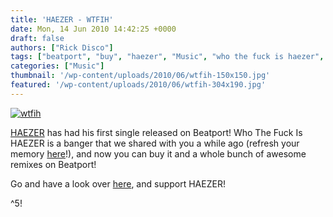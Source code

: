 ```yaml
---
title: 'HAEZER - WTFIH'
date: Mon, 14 Jun 2010 14:42:25 +0000
draft: false
authors: ["Rick Disco"]
tags: ["beatport", "buy", "haezer", "Music", "who the fuck is haezer", "wtfih"]
categories: ["Music"]
thumbnail: '/wp-content/uploads/2010/06/wtfih-150x150.jpg'
featured: '/wp-content/uploads/2010/06/wtfih-304x190.jpg'
---
```


[![](/wp-content/uploads/2010/06/wtfih.jpg "wtfih")](/wp-content/uploads/2010/06/wtfih.jpg)

[HAEZER](http://www.facebook.com/pages/HAEZER/24353086721 "HAEZER") has had his first single released on Beatport! Who The Fuck Is HAEZER is a banger that we shared with you a while ago (refresh your memory [here](/2009/01/14/destroy-the-dancefloor/ "WTFIH")!), and now you can buy it and a whole bunch of awesome remixes on Beatport!

Go and have a look over [here](https://www.beatport.com/en-US/html/content/release/detail/251687/WTFIH "HAEZER - WTFIH (BeatPort)"), and support HAEZER!

^5!

